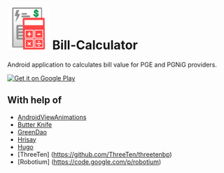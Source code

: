 ![Logo](app/src/main/res/drawable-xhdpi/ic_launcher.png) Bill-Calculator
===============

Android application to calculates bill value for PGE and PGNiG providers.

<a href="https://play.google.com/store/apps/details?id=pl.srw.billcalculator">
  <img alt="Get it on Google Play"
       src="https://developer.android.com/images/brand/en_generic_rgb_wo_45.png" />
</a>

With help of
---------
- [AndroidViewAnimations](https://github.com/daimajia/AndroidViewAnimations)
- [Butter Knife](https://github.com/JakeWharton/butterknife)
- [GreenDao](http://greendao-orm.com/)
- [Hrisay](https://github.com/mg6maciej/hrisey)
- [Hugo](https://github.com/jakewharton/hugo)
- [ThreeTen] (https://github.com/ThreeTen/threetenbp)
- [Robotium] (https://code.google.com/p/robotium)
